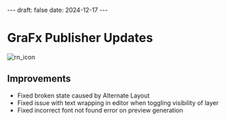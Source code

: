 --- draft: false date: 2024-12-17 ---

# GraFx Publisher Updates

![rn_icon](/assets/icon-GraFx-Publisher.svg)

<!-- more -->

## Improvements
- Fixed broken state caused by Alternate Layout
- Fixed issue with text wrapping in editor when toggling visibility of layer
- Fixed incorrect font not found error on preview generation
